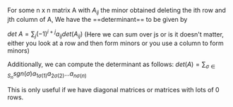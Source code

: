 For some n x n matrix A with $A_{ij}$ the minor obtained deleting the ith row and jth column of A, We have the ==determinant== to be given by

$det \ A = \sum_j (-1)^{i+j}a_{ij} det(A_{ij})$
(Here we can sum over js or is it doesn't matter, either you look at a row and then form minors or you use a column to form minors)


Additionally, we can compute the determinant as follows:
$det(A) = \sum_{\sigma \in S_n} sgn(\sigma)a_{1\sigma(1)}a_{2\sigma(2)}...a_{n\sigma(n)}$

This is only useful if we have diagonal matrices or matrices with lots of 0 rows.
